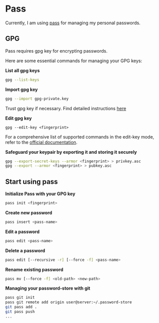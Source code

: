 # Pass

Currently, I am using [pass](https://www.passwordstore.org/) for managing my personal passwords.

## GPG

Pass requires gpg key for encrypting passwords.

Here are some essential commands for managing your GPG keys:

**List all gpg keys**

```sh
gpg --list-keys
```

**Import gpg key**

```sh
gpg --import gpg-private.key
```

Trust gpg key if necessary. Find detailed instructions [here](https://www.gnupg.org/gph/en/manual.html#AEN346)

**Edit gpg key**

```
gpg --edit-key <fingerprint>
```

For a comprehensive list of supported commands in the edit-key mode, refer to the [official documentation](https://www.gnupg.org/gph/en/manual/r899.html).

**Safeguard your keypair by exporting it and storing it securely**

```sh
gpg --export-secret-keys --armor <fingerprint> > privkey.asc
gpg --export --armor <fingerprint> > pubkey.asc
```

## Start using pass

**Initialize Pass with your GPG key**

```sh
pass init <fingerprint>
```

**Create new password**

```sh
pass insert <pass-name>
```

**Edit a password**

```sh
pass edit <pass-name>
```

**Delete a password**

```sh
pass edit [--recursive -r] [--force -f] <pass-name>
```

**Rename existing password**

```sh
pass mv [--force -f] <old-path> <new-path>
```

**Managing your password-store with git**

```sh
pass git init
pass git remote add origin user@server:~/.password-store
git pass add .
git pass push
...
```
